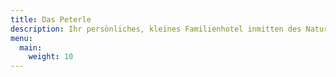 ```yaml
---
title: Das Peterle
description: Ihr persönliches, kleines Familienhotel inmitten des Naturparks Südschwarzwald
menu:
  main:
    weight: 10
---
```

